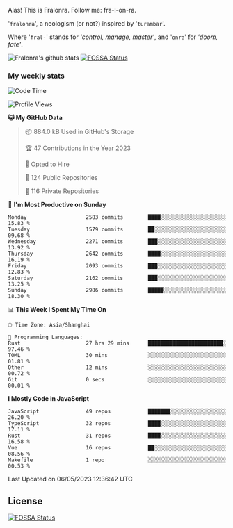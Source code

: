 Alas! This is Fralonra. Follow me: fra-l-on-ra.

'`fralonra`', a neologism (or not?) inspired by '`turambar`'.

Where '`fral-`' stands for *'control, manage, master'*, and '`onra`' for *'doom, fate'*.

![Fralonra's github stats](https://github-readme-stats.vercel.app/api?username=fralonra)
[![FOSSA Status](https://app.fossa.com/api/projects/git%2Bgithub.com%2Ffralonra%2Ffralonra.svg?type=shield)](https://app.fossa.com/projects/git%2Bgithub.com%2Ffralonra%2Ffralonra?ref=badge_shield)

### My weekly stats

<!--START_SECTION:waka-->
![Code Time](http://img.shields.io/badge/Code%20Time-3%2C392%20hrs%2032%20mins-blue)

![Profile Views](http://img.shields.io/badge/Profile%20Views-2-blue)

**🐱 My GitHub Data** 

> 📦 884.0 kB Used in GitHub's Storage 
 > 
> 🏆 47 Contributions in the Year 2023
 > 
> 💼 Opted to Hire
 > 
> 📜 124 Public Repositories 
 > 
> 🔑 116 Private Repositories 
 > 
📅 **I'm Most Productive on Sunday** 

```text
Monday                   2583 commits        ████░░░░░░░░░░░░░░░░░░░░░   15.83 % 
Tuesday                  1579 commits        ██░░░░░░░░░░░░░░░░░░░░░░░   09.68 % 
Wednesday                2271 commits        ███░░░░░░░░░░░░░░░░░░░░░░   13.92 % 
Thursday                 2642 commits        ████░░░░░░░░░░░░░░░░░░░░░   16.19 % 
Friday                   2093 commits        ███░░░░░░░░░░░░░░░░░░░░░░   12.83 % 
Saturday                 2162 commits        ███░░░░░░░░░░░░░░░░░░░░░░   13.25 % 
Sunday                   2986 commits        █████░░░░░░░░░░░░░░░░░░░░   18.30 % 
```


📊 **This Week I Spent My Time On** 

```text
🕑︎ Time Zone: Asia/Shanghai

💬 Programming Languages: 
Rust                     27 hrs 29 mins      ████████████████████████░   97.46 % 
TOML                     30 mins             ░░░░░░░░░░░░░░░░░░░░░░░░░   01.81 % 
Other                    12 mins             ░░░░░░░░░░░░░░░░░░░░░░░░░   00.72 % 
Git                      0 secs              ░░░░░░░░░░░░░░░░░░░░░░░░░   00.01 % 
```

**I Mostly Code in JavaScript** 

```text
JavaScript               49 repos            ███████░░░░░░░░░░░░░░░░░░   26.20 % 
TypeScript               32 repos            ████░░░░░░░░░░░░░░░░░░░░░   17.11 % 
Rust                     31 repos            ████░░░░░░░░░░░░░░░░░░░░░   16.58 % 
Vue                      16 repos            ██░░░░░░░░░░░░░░░░░░░░░░░   08.56 % 
Makefile                 1 repo              ░░░░░░░░░░░░░░░░░░░░░░░░░   00.53 % 
```




 Last Updated on 06/05/2023 12:36:42 UTC
<!--END_SECTION:waka-->

## License
[![FOSSA Status](https://app.fossa.com/api/projects/git%2Bgithub.com%2Ffralonra%2Ffralonra.svg?type=large)](https://app.fossa.com/projects/git%2Bgithub.com%2Ffralonra%2Ffralonra?ref=badge_large)